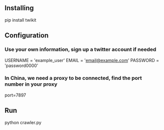 ## Installing

pip install twikit

## Configuration

### Use your own information, sign up a twitter account if needed
USERNAME = 'example_user'
EMAIL = 'email@example.com'
PASSWORD = 'password0000'

### In China, we need a proxy to be connected, find the port number in your proxy
port=7897

## Run 
python crawler.py
